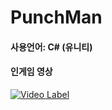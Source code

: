 # PunchMan

<h4> 사용언어: C# (유니티) </h4>

<h4> 인게임 영상 </h4>

[![Video Label](http://img.youtube.com/vi/K0lDEqz8nxE/0.jpg)](https://youtu.be/K0lDEqz8nxE)

